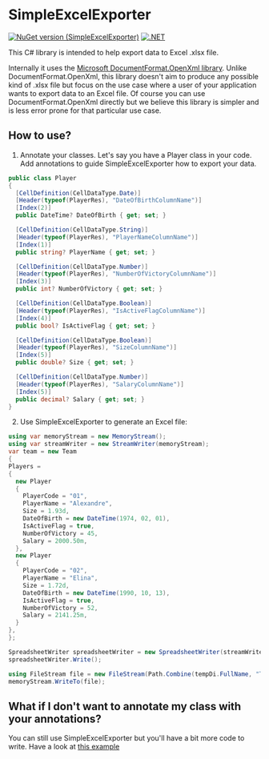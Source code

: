# SimpleExcelExporter

[![NuGet version (SimpleExcelExporter)](https://img.shields.io/nuget/v/SimpleExcelExporter.svg?style=flat-square)](https://www.nuget.org/packages/SimpleexcelExporter/)
[![.NET](https://github.com/Prothesis-Dental-Solutions/SimpleExcelExporter/actions/workflows/dotnet.yml/badge.svg)](https://github.com/Prothesis-Dental-Solutions/SimpleExcelExporter/actions/workflows/dotnet.yml)

This C# library is intended to help export data to Excel .xlsx file.

Internally it uses the [Microsoft DocumentFormat.OpenXml library](https://github.com/OfficeDev/Open-XML-SDK). Unlike DocumentFormat.OpenXml, this library doesn't aim to produce any possible kind of .xlsx file but focus on the use case where a user of your application wants to export data to an Excel file. Of course you can use DocumentFormat.OpenXml directly but we believe this library is simpler and is less error prone for that particular use case.

## How to use?
1. Annotate your classes. Let's say you have a Player class in your code. Add annotations to guide SimpleExcelExporter how to export your data.
``` C#
public class Player
{
  [CellDefinition(CellDataType.Date)]
  [Header(typeof(PlayerRes), "DateOfBirthColumnName")]
  [Index(2)]
  public DateTime? DateOfBirth { get; set; }

  [CellDefinition(CellDataType.String)]
  [Header(typeof(PlayerRes), "PlayerNameColumnName")]
  [Index(1)]
  public string? PlayerName { get; set; }

  [CellDefinition(CellDataType.Number)]
  [Header(typeof(PlayerRes), "NumberOfVictoryColumnName")]
  [Index(3)]
  public int? NumberOfVictory { get; set; }

  [CellDefinition(CellDataType.Boolean)]
  [Header(typeof(PlayerRes), "IsActiveFlagColumnName")]
  [Index(4)]
  public bool? IsActiveFlag { get; set; }

  [CellDefinition(CellDataType.Boolean)]
  [Header(typeof(PlayerRes), "SizeColumnName")]
  [Index(5)]
  public double? Size { get; set; }

  [CellDefinition(CellDataType.Number)]
  [Header(typeof(PlayerRes), "SalaryColumnName")]
  [Index(5)]
  public decimal? Salary { get; set; }
}
```
2. Use SimpleExcelExporter to generate an Excel file:
``` C#
using var memoryStream = new MemoryStream();
using var streamWriter = new StreamWriter(memoryStream);
var team = new Team
{
Players =
{
  new Player
  {
	PlayerCode = "01",
	PlayerName = "Alexandre",
	Size = 1.93d,
	DateOfBirth = new DateTime(1974, 02, 01),
	IsActiveFlag = true,
	NumberOfVictory = 45,
	Salary = 2000.50m,
  },
  new Player
  {
	PlayerCode = "02",
	PlayerName = "Elina",
	Size = 1.72d,
	DateOfBirth = new DateTime(1990, 10, 13),
	IsActiveFlag = true,
	NumberOfVictory = 52,
	Salary = 2141.25m,
  }
},
};

SpreadsheetWriter spreadsheetWriter = new SpreadsheetWriter(streamWriter.BaseStream, team);
spreadsheetWriter.Write();

using FileStream file = new FileStream(Path.Combine(tempDi.FullName, "TestWithData2.xlsx"), FileMode.Create, FileAccess.Write);
memoryStream.WriteTo(file);
```

## What if I don't want to annotate my class with your annotations?
You can still use SimpleExcelExporter but you'll have a bit more code to write. Have a look at [this example](https://github.com/Prothesis-Dental-Solutions/SimpleExcelExporter/blob/dda3b06649b6ec9e4126c0f5af743c931c048595/src/ConsoleApp/Program.cs#L211-L274)
